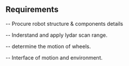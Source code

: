 ## Requirements ##
-- Procure robot structure & components details

-- Inderstand and apply lydar scan range.

-- determine the motion of wheels.

-- Interface of motion and environment.
